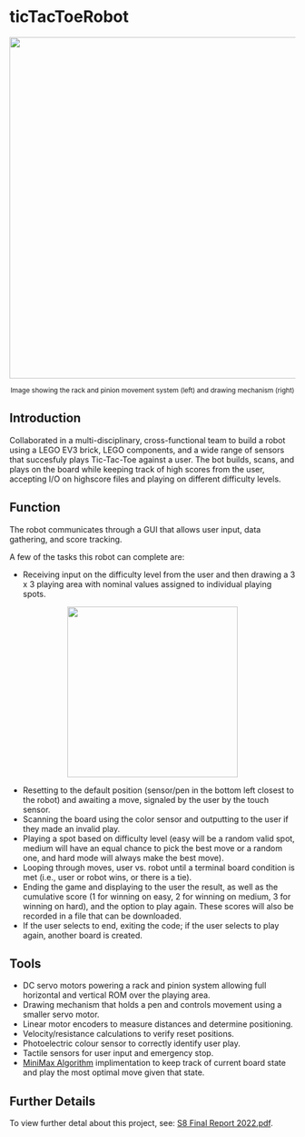 # ticTacToeRobot

<div align = "center">
  <img src = "https://github.com/will-mcintyre04/ticTacToeRobot/assets/78566536/6b3e0489-df6f-4a4a-8577-e2567067794d" width = "600px"></img>
  
  <sub>Image showing the rack and pinion movement system (left) and drawing mechanism (right)</sub>
</div>

## Introduction
Collaborated in a multi-disciplinary, cross-functional team to build a robot using a LEGO EV3 brick, LEGO components, and a wide range of sensors that succesfuly plays Tic-Tac-Toe against a user. The bot builds, scans, and plays on the board while keeping track of high scores from the user, accepting I/O on highscore files and playing on different difficulty levels.

## Function

The robot communicates through a GUI that allows user input, data gathering, and score tracking.

A few of the tasks this robot can complete are:
- Receiving input on the difficulty level from the user and then drawing a 3 x 3 playing area with nominal values assigned to individual playing spots.
<p align="center">
  <img src = "https://github.com/will-mcintyre04/ticTacToeRobot/assets/78566536/438dae3e-48fc-4772-8471-71817ce2353a" width = "300px">
</p>

- Resetting to the default position (sensor/pen in the bottom left closest to the robot) and awaiting a move, signaled by the user by the touch sensor.
- Scanning the board using the color sensor and outputting to the user if they made an invalid play.
- Playing a spot based on difficulty level (easy will be a random valid spot, medium will have an equal chance to pick the best move or a random one, and hard mode will always make the best move).
- Looping through moves, user vs. robot until a terminal board condition is met (i.e., user or robot wins, or there is a tie).
- Ending the game and displaying to the user the result, as well as the cumulative score (1 for winning on easy, 2 for winning on medium, 3 for winning on hard), and the option to play again. These scores will also be recorded in a file that can be downloaded.
- If the user selects to end, exiting the code; if the user selects to play again, another board is created.

## Tools

- DC servo motors powering a rack and pinion system allowing full horizontal and vertical ROM over the playing area.
- Drawing mechanism that holds a pen and controls movement using a smaller servo motor.
- Linear motor encoders to measure distances and determine positioning.
- Velocity/resistance calculations to verify reset positions.
- Photoelectric colour sensor to correctly identify user play.
- Tactile sensors for user input and emergency stop.
- <a href = "https://www.neverstopbuilding.com/blog/minimax"> MiniMax Algorithm</a> implimentation to keep track of current board state and play the most optimal move given that state.

## Further Details
To view further detal about this project, see: [S8 Final Report 2022.pdf](https://1drv.ms/b/s!Are-DBXFp-MYvRyf3Eisvor8FYIC?e=WdYvac).
